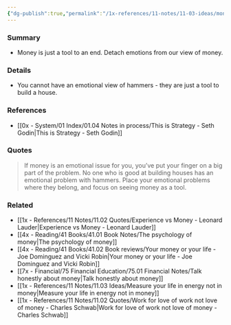 ```yaml
---
{"dg-publish":true,"permalink":"/1x-references/11-notes/11-03-ideas/money-is-just-a-tool-don-t-view-it-in-an-emotional-way/","title":"Money is just a tool. Don't view it in an emotional way.","created":"2025-04-09T14:31:39.520+03:00","updated":"2025-04-10T10:34:50.418+03:00"}
---
```



### Summary
- Money is just a tool to an end. Detach emotions from our view of money.

### Details
- You cannot have an emotional view of hammers - they are just a tool to build a house.

### References
- [[0x - System/01 Index/01.04 Notes in process/This is Strategy - Seth Godin\|This is Strategy - Seth Godin]]

### Quotes
> If money is an emotional issue for you, you’ve put your finger on a big part of the problem. No one who is good at building houses has an emotional problem with hammers. Place your emotional problems where they belong, and focus on seeing money as a tool.

### Related
- [[1x - References/11 Notes/11.02 Quotes/Experience vs Money - Leonard Lauder\|Experience vs Money - Leonard Lauder]]
- [[4x - Reading/41 Books/41.01 Book Notes/The psychology of money\|The psychology of money]]
- [[4x - Reading/41 Books/41.02 Book reviews/Your money or your life - Joe Dominguez and Vicki Robin\|Your money or your life - Joe Dominguez and Vicki Robin]]
- [[7x - Financial/75 Financial Education/75.01 Financial Notes/Talk honestly about money\|Talk honestly about money]]
- [[1x - References/11 Notes/11.03 Ideas/Measure your life in energy not in money\|Measure your life in energy not in money]]
- [[1x - References/11 Notes/11.02 Quotes/Work for love of work not love of money - Charles Schwab\|Work for love of work not love of money - Charles Schwab]]